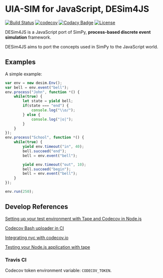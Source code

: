 UIA-SIM for JavaScript, DESim4JS
===

[![Build Status](https://travis-ci.com/uia4w/uia-simjs.svg?branch=master)](https://travis-ci.com/uia4w/uia-simjs)
[![codecov](https://codecov.io/gh/uia4w/uia-simjs/branch/master/graph/badge.svg)](https://codecov.io/gh/uia4w/uia-simjs)
[![Codacy Badge](https://app.codacy.com/project/badge/Grade/08f492f5494c4df9bf19119a5e255f37)](https://www.codacy.com/gh/uia4w/uia-simjs/dashboard?utm_source=github.com&amp;utm_medium=referral&amp;utm_content=uia4w/uia-simjs&amp;utm_campaign=Badge_Grade)
[![License](https://img.shields.io/github/license/uia4j/uia-sim.svg)](LICENSE)

DESim4JS is a JavaScript port of SimPy, __process-based discrete event simulation__ framework.

DESim4JS aims to port the concepts used in SimPy to the JavaScript world.


## Examples
A simple example:

```js
var env = new desim.Env(); 
var bell = env.event("bell");
env.process("John", function *() {
    while(true) {
        let state = yield bell;
        if(state === "end") {
            console.log("\\o/");
        } else {
            console.log("|o|");
        }
    }
});
env.process("School", function *() {
    while(true) {
        yield env.timeout("in", 40);
        bell.succeed("end");
        bell = env.event("bell");

        yield env.timeout("out", 10);
        bell.succeed("begin");
        bell = env.event("bell");
    }
});

env.run(250);
```

## Develop References

[Setting up your test environment with Tape and Codecov in Node.js](https://dev.to/glrta/setting-up-your-test-environment-with-tape-and-codecov-in-node-js-2paj)

[Codecov Bash uploader in CI](https://docs.codecov.io/docs/about-the-codecov-bash-uploader)

[Integrating nyc with codecov.io](https://github.com/istanbuljs/nyc/blob/master/docs/setup-codecov.md)

[Testing your Node.js application with tape](https://dimitr.im/testing-nodejs-tape)

### Travis CI
Codecov token environment variable: `CODECOV_TOKEN`.
